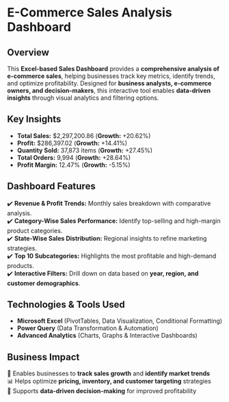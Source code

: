 
# **E-Commerce Sales Analysis Dashboard**  

## **Overview**  
This **Excel-based Sales Dashboard** provides a **comprehensive analysis of e-commerce sales**, helping businesses track key metrics, identify trends, and optimize profitability. Designed for **business analysts, e-commerce owners, and decision-makers**, this interactive tool enables **data-driven insights** through visual analytics and filtering options.

## **Key Insights**  
- **Total Sales:** $2,297,200.86 (**Growth:** +20.62%)  
- **Profit:** $286,397.02 (**Growth:** +14.41%)  
- **Quantity Sold:** 37,873 items (**Growth:** +27.45%)  
- **Total Orders:** 9,994 (**Growth:** +28.64%)  
- **Profit Margin:** 12.47% (**Growth:** -5.15%)  

## **Dashboard Features**  
✔️ **Revenue & Profit Trends:** Monthly sales breakdown with comparative analysis.  
✔️ **Category-Wise Sales Performance:** Identify top-selling and high-margin product categories.  
✔️ **State-Wise Sales Distribution:** Regional insights to refine marketing strategies.  
✔️ **Top 10 Subcategories:** Highlights the most profitable and high-demand products.  
✔️ **Interactive Filters:** Drill down on data based on **year, region, and customer demographics**.  

## **Technologies & Tools Used**  
- **Microsoft Excel** (PivotTables, Data Visualization, Conditional Formatting)  
- **Power Query** (Data Transformation & Automation)  
- **Advanced Analytics** (Charts, Graphs & Interactive Dashboards)  

## **Business Impact**  
🚀 Enables businesses to **track sales growth** and **identify market trends**  
📊 Helps optimize **pricing, inventory, and customer targeting** strategies  
📌 Supports **data-driven decision-making** for improved profitability  

